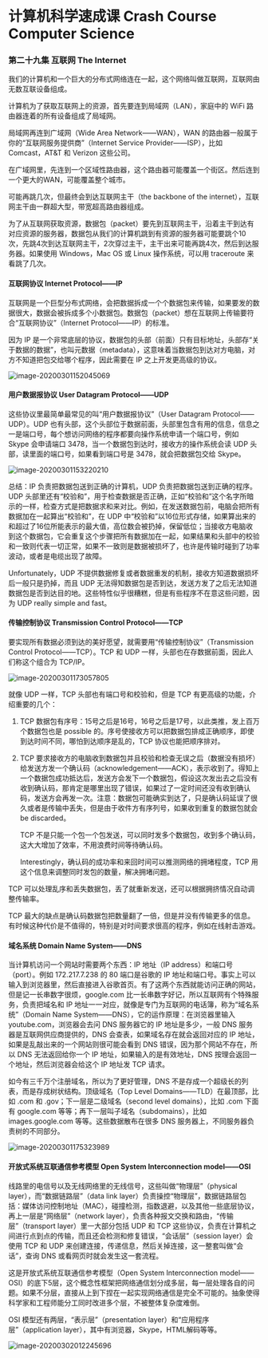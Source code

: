 # 计算机科学速成课 Crash Course Computer Science

### 第二十九集 互联网 The Internet

我们的计算机和一个巨大的分布式网络连在一起，这个网络叫做互联网，互联网由无数互联设备组成。

计算机为了获取互联网上的资源，首先要连到局域网（LAN），家庭中的 WiFi 路由器连着的所有设备组成了局域网。

局域网再连到广域网（Wide Area Network——WAN），WAN 的路由器一般属于你的“互联网服务提供商”（Internet Service Provider——ISP），比如 Comcast，AT&T 和 Verizon 这些公司。

在广域网里，先连到一个区域性路由器，这个路由器可能覆盖一个街区。然后连到一个更大的WAN，可能覆盖整个城市。

可能再跳几次，但最终会到达互联网主干（the backbone of the internet），互联网主干由一群超大型，带宽超高路由器组成。

为了从互联网获取资源，数据包（packet）要先到互联网主干，沿着主干到达有对应资源的服务器，数据包从我们的计算机跳到有资源的服务器可能要跳个10次，先跳4次到达互联网主干，2次穿过主干，主干出来可能再跳4次，然后到达服务器。如果使用 Windows，Mac OS 或 Linux 操作系统，可以用 traceroute 来看跳了几次。

#### 互联网协议 Internet Protocol——IP

互联网是一个巨型分布式网络，会把数据拆成一个个数据包来传输，如果要发的数据很大，数据会被拆成多个小数据包。数据包（packet）想在互联网上传输要符合“互联网协议”（Internet Protocol——IP）的标准。

因为 IP 是一个非常底层的协议，数据包的头部（前面）只有目标地址，头部存“关于数据的数据”，也叫元数据（metadata），这意味着当数据包到达对方电脑，对方不知道把包交给哪个程序，因此需要在 IP 之上开发更高级的协议。

![image-20200301152045069](.\image\image-20200301152045069.png)

#### 用户数据报协议 User Datagram Protocol——UDP

这些协议里最简单最常见的叫“用户数据报协议”（User Datagram Protocol——UDP）。UDP 也有头部，这个头部位于数据前面，头部里包含有用的信息，信息之一是端口号，每个想访问网络的程序都要向操作系统申请一个端口号，例如 Skype 会申请端口 3478，当一个数据包到达时，接收方的操作系统会读 UDP 头部，读里面的端口号，如果看到端口号是 3478，就会把数据包交给 Skype。

![image-20200301153220210](.\image\image-20200301153220210.png)

总结：IP 负责把数据包送到正确的计算机，UDP 负责把数据包送到正确的程序。UDP 头部里还有“校验和”，用于检查数据是否正确，正如“校验和”这个名字所暗示的一样，检查方式是把数据求和来对比。例如，在发送数据包前，电脑会把所有数据加在一起算出“校验和”，在 UDP 中“校验和”以16位形式存储，如果算出来的和超过了16位所能表示的最大值，高位数会被扔掉，保留低位；当接收方电脑收到这个数据包，它会重复这个步骤把所有数据加在一起，如果结果和头部中的校验和一致则代表一切正常，如果不一致则是数据被损坏了，也许是传输时碰到了功率波动，或者是电缆出现了故障。

Unfortunately，UDP 不提供数据修复或者数据重发的机制，接收方知道数据损坏后一般只是扔掉，而且 UDP 无法得知数据包是否到达，发送方发了之后无法知道数据包是否到达目的地。这些特性似乎很糟糕，但是有些程序不在意这些问题，因为 UDP really simple and fast。

#### 传输控制协议 Transmission Control Protocol——TCP

要实现所有数据必须到达的美好愿望，就需要用“传输控制协议”（Transmission Control Protocol——TCP）。TCP 和 UDP 一样，头部也在存数据前面，因此人们称这个组合为 TCP/IP。

![image-20200301173057805](.\image\image-20200301173057805.png)

就像 UDP 一样，TCP 头部也有端口号和校验和，但是 TCP 有更高级的功能，介绍重要的几个：

1. TCP 数据包有序号：15号之后是16号，16号之后是17号，以此类推，发上百万个数据包也是 possible 的。序号使接收方可以把数据包排成正确顺序，即使到达时间不同，哪怕到达顺序是乱的，TCP 协议也能把顺序排对。

2. TCP 要求接收方的电脑收到数据包并且校验和检查无误之后（数据没有损坏）给发送方发一个确认码（acknowledgement——ACK），表示收到了。得知上一个数据包成功抵达后，发送方会发下一个数据包，假设这次发出去之后没有收到确认码，那肯定是哪里出现了错误，如果过了一定时间还没有收到确认码，发送方会再发一次。注意：数据包可能确实到达了，只是确认码延误了很久或者是传输中丢失，但是由于收件方有序列号，如果收到重复的数据包就会 be discarded。

   TCP 不是只能一个包一个包发送，可以同时发多个数据包，收到多个确认码，这大大增加了效率，不用浪费时间等待确认码。

   Interestingly，确认码的成功率和来回时间可以推测网络的拥堵程度，TCP 用这个信息来调整同时发包的数量，解决拥堵问题。

TCP 可以处理乱序和丢失数据包，丢了就重新发送，还可以根据拥挤情况自动调整传输率。

TCP 最大的缺点是确认码数据包把数量翻了一倍，但是并没有传输更多的信息。有时候这种代价是不值得的，特别是对时间要求很高的程序，例如在线射击游戏。

#### 域名系统 Domain Name System——DNS

当计算机访问一个网站时需要两个东西：IP 地址（IP address）和端口号（port）。例如 172.217.7.238 的 80 端口是谷歌的 IP 地址和端口号。事实上可以输入到浏览器里，然后直接进入谷歌首页。有了这两个东西就能访问正确的网站，但是记一长串数字很烦，google.com 比一长串数字好记，所以互联网有个特殊服务，负责把域名和 IP 地址一一对应，就像是专门为互联网的电话簿，称为“域名系统”（Domain Name System——DNS），它的运作原理：在浏览器里输入 youtube.com，浏览器会去问 DNS 服务器它的 IP 地址是多少，一般 DNS 服务器是互联网供应商提供的，DNS 会查表，如果域名存在就会返回对应的 IP 地址，如果是乱敲出来的一个网站则很可能会看到 DNS 错误，因为那个网站不存在，所以 DNS 无法返回给你一个 IP 地址，如果输入的是有效地址，DNS 按理会返回一个地址，然后浏览器会给这个 IP 地址发 TCP 请求。

如今有三千万个注册域名，所以为了更好管理，DNS 不是存成一个超级长的列表，而是存成树状结构。顶级域名（Top Level Domains——TLD）在最顶部，比如 .com 和 .gov；下一层是二级域名（second level domains），比如 .com 下面有 google.com 等等；再下一层叫子域名（subdomains），比如 images.google.com 等等。这些数据散布在很多 DNS 服务器上，不同服务器负责树的不同部分。

![image-20200301175323989](.\image\image-20200301175323989.png)

#### 开放式系统互联通信参考模型 Open System Interconnection model——OSI

线路里的电信号以及无线网络里的无线信号，这些叫做“物理层”（physical layer），而“数据链路层”（data link layer）负责操控“物理层”，数据链路层包括：媒体访问控制地址（MAC），碰撞检测，指数退避，以及其他一些底层协议，再上一层是“网络层”（network layer），负责各种报文交换和路由，“传输层”（transport layer）里一大部分包括 UDP 和 TCP 这些协议，负责在计算机之间进行点到点的传输，而且还会检测和修复错误，“会话层”（session layer）会使用 TCP 和 UDP 来创建连接，传递信息，然后关掉连接，这一整套叫做“会话”，查询 DNS 或看网页时就会发生这一套流程。

这是开放式系统互联通信参考模型（Open System Interconnection model——OSI）的底下5层，这个概念性框架把网络通信划分成多层，每一层处理各自的问题。如果不分层，直接从上到下捏在一起实现网络通信是完全不可能的。抽象使得科学家和工程师能分工同时改进多个层，不被整体复杂度难倒。

OSI 模型还有两层，“表示层”（presentation layer）和“应用程序层”（application layer），其中有浏览器，Skype，HTML解码等等。

![image-20200302012245696](.\image\image-20200302012245696.png)